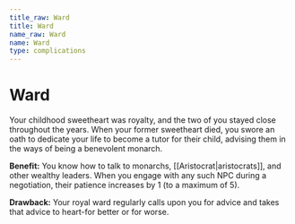 ```yaml
---
title_raw: Ward
title: Ward
name_raw: Ward
name: Ward
type: complications
---
```


# Ward

Your childhood sweetheart was royalty, and the two of you stayed close throughout the years. When your former sweetheart died, you swore an oath to dedicate your life to become a tutor for their child, advising them in the ways of being a benevolent monarch.

**Benefit:** You know how to talk to monarchs, [[Aristocrat|aristocrats]], and other wealthy leaders. When you engage with any such NPC during a negotiation, their patience increases by 1 (to a maximum of 5).

**Drawback:** Your royal ward regularly calls upon you for advice and takes that advice to heart-for better or for worse.
